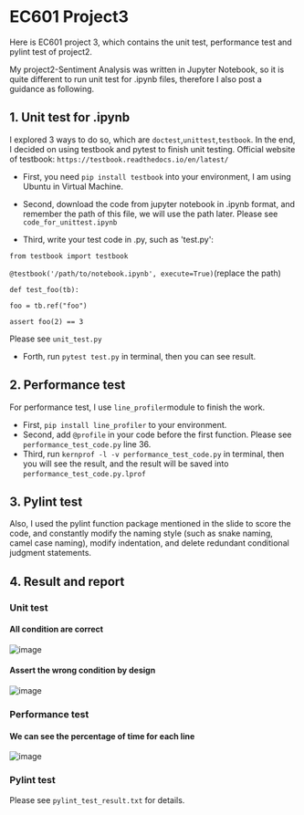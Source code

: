 # EC601 Project3
Here is EC601 project 3, which contains the unit test, performance test and pylint test of project2. 

My project2-Sentiment Analysis was written in Jupyter Notebook, so it is quite different to run unit test for .ipynb files, therefore I also post a guidance as following.

## 1. Unit test for .ipynb

I explored 3 ways to do so, which are `doctest`,`unittest`,`testbook`. In the end, I decided on using testbook and pytest to finish unit testing. Official website of testbook: `https://testbook.readthedocs.io/en/latest/`

* First, you need `pip install testbook` into your environment, I am using Ubuntu in Virtual Machine.
* Second, download the code from jupyter notebook in .ipynb format, and remember the path of this file, we will use the path later. 
Please see `code_for_unittest.ipynb`

* Third, write your test code in .py, such as 'test.py':

`from testbook import testbook`

`@testbook('/path/to/notebook.ipynb', execute=True)`(replace the path)

`def test_foo(tb):`

    foo = tb.ref("foo")

    assert foo(2) == 3

Please see `unit_test.py`
* Forth, run `pytest test.py` in terminal, then you can see result.

## 2. Performance test

For performance test, I use `line_profiler`module to finish the work. 

* First, `pip install line_profiler` to your environment.
* Second, add `@profile` in your code before the first function. Please see `performance_test_code.py` line 36.
* Third, run `kernprof -l -v performance_test_code.py` in terminal, then you will see the result, and the result will be saved into `performance_test_code.py.lprof`

## 3. Pylint test

Also, I used the pylint function package mentioned in the slide to score the code, and constantly modify the naming style (such as snake naming, camel case naming), modify indentation, and delete redundant conditional judgment statements.

## 4. Result and report
### Unit test
#### All condition are correct
![image](https://user-images.githubusercontent.com/90535023/141605836-c8fbedfe-d41c-44f4-ba85-1456b4e90020.png)
#### Assert the wrong condition by design
![image](https://user-images.githubusercontent.com/90535023/141605830-b1de38d2-8cf9-4632-a2b1-c505d8f2bc3b.png)
### Performance test
#### We can see the percentage of time for each line
![image](https://user-images.githubusercontent.com/90535023/141605891-a44ef909-82d4-4f70-a9b6-0b1d8d998ca5.png)
### Pylint test
Please see `pylint_test_result.txt` for details.

